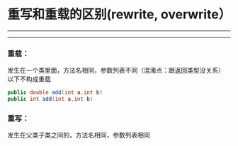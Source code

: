 # 重写和重载的区别(rewrite, overwrite）
---
---

### 重载：
发生在一个类里面，方法名相同，参数列表不同（混淆点：跟返回类型没关系）\
以下不构成重载
```java
public double add(int a,int b)
public int add(int a,int b)
```

### 重写：
发生在父类子类之间的，方法名相同，参数列表相同
